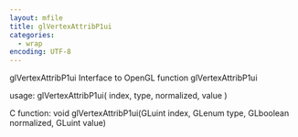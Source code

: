```yaml
---
layout: mfile
title: glVertexAttribP1ui
categories:
  - wrap
encoding: UTF-8
---
```


glVertexAttribP1ui  Interface to OpenGL function glVertexAttribP1ui

usage:  glVertexAttribP1ui( index, type, normalized, value )

C function:  void glVertexAttribP1ui(GLuint index, GLenum type, GLboolean normalized, GLuint value)